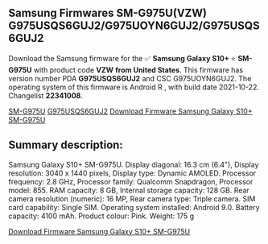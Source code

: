 <h2>Samsung Firmwares SM-G975U(VZW) G975USQS6GUJ2/G975UOYN6GUJ2/G975USQS6GUJ2</h2>
Download the Samsung firmware for the ✅ <strong>Samsung Galaxy S10+ </strong> ⭐ <strong>SM-G975U</strong> with product code <strong>VZW</strong> <strong> from United States</strong>. This firmware has version number PDA <strong>G975USQS6GUJ2</strong> and CSC G975UOYN6GUJ2. The operating system of this firmware is Android R , with build date 2021-10-22. Changelist <strong>22341008</strong>.


[SM-G975U](https://samfirm.shop/samsung/model/SM-G975U)
[G975USQS6GUJ2](https://samfirm.shop/samsung/pda/G975USQS6GUJ2)
[Download Firmware Samsung Galaxy S10+ SM-G975U](https://samfirm.shop/samsung/firmware/467554)
<h2>Summary description:</h2>
<p>Samsung Galaxy S10+ SM-G975U. Display diagonal: 16.3 cm (6.4"), Display resolution: 3040 x 1440 pixels, Display type: Dynamic AMOLED. Processor frequency: 2.8 GHz, Processor family: Qualcomm Snapdragon, Processor model: 855. RAM capacity: 8 GB, Internal storage capacity: 128 GB. Rear camera resolution (numeric): 16 MP, Rear camera type: Triple camera. SIM card capability: Single SIM. Operating system installed: Android 9.0. Battery capacity: 4100 mAh. Product colour: Pink. Weight: 175 g</p>


[Download Firmware Samsung Galaxy S10+ SM-G975U](https://samfirm.shop/samsung/firmware/467554)
